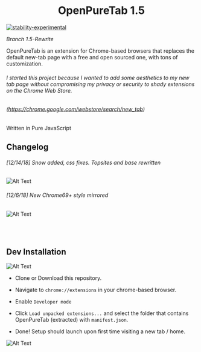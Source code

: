 <h1 align="center">OpenPureTab 1.5</h1>


[![stability-experimental](https://img.shields.io/badge/stability-experimental-orange.svg)](https://github.com/emersion/stability-badges#experimental)

*Branch 1.5-Rewrite*

OpenPureTab is an extension for Chrome-based browsers that replaces the default new-tab page with a free and open sourced one, with tons of customization.

###### I started this project because I wanted to add some aesthetics to my new tab page without compromising my privacy or security to shady extensions on the Chrome Web Store.
###### (https://chrome.google.com/webstore/search/new_tab)

Written in Pure JavaScript

Changelog
-------------------
###### [12/14/18] Snow added, css fixes. Topsites and base rewritten
![Alt Text](https://i.imgur.com/g7Uakgj.gif)

###### [12/6/18] New Chrome69+ style mirrored 
![Alt Text](https://image.prntscr.com/image/S_YXExqqQvO9oc3ntC1DyA.png)



<br/><br/>
Dev Installation
-------------------
![Alt Text](https://image.prntscr.com/image/NsEaWmfASQSl3X3oZGy9sw.png)

- Clone or Download this repository.

- Navigate to `chrome://extensions` in your chrome-based browser.

- Enable `Developer mode`

- Click `Load unpacked extensions...` and select the folder that contains OpenPureTab (extracted) with `manifest.json`.

- Done! Setup should launch upon first time visiting a new tab / home.

![Alt Text](https://image.prntscr.com/image/6JV3KLifQyGjCerd2izeHA.png)

